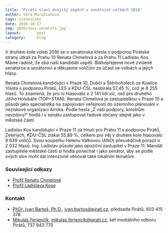 ```yaml
---
title: "Piráti slaví dvojitý úspěch v senátních volbách 2016"
author: Věra Marušiaková
tags: stanovisko
date: 2016-10-17
img: 2016/novi-senatori.jpg
layout:       post
category:     blog
---
```


V druhém kole voleb 2016 se o senátorská křesla s podporou Pirátské strany utkali za Prahu 10 Renata Chmelová a za Prahu 11 Ladislav Kos. Máme radost, že oba naši kandidáti uspěli. Blahopřejeme nově zvolené senátorce a senátorovi a děkujeme voličům za účast ve volbách a jejich hlasy.

Renata Chmelová kandidující v Praze 10, Dubči a Štěrboholech za Koalice Vlasta s podporou Pirátů, LES a KDU-ČSL nasbírala 57,45 %, což je 8 255 hlasů. To znamená, že pro ni hlasovalo o 2 141 lidí víc, než pro druhého Jiřího Holubáře (TOP+STAN). Renata Chmelová je zastupitelkou v Praze 10 a působí jako specialistka na zapojování veřejnosti do územního plánování v neziskové organizaci Arnika. Podle hesla „Z vaší podpory, kmotrům navzdory!“ hodlá i v senátu zastupovat řadové občany stejně jako v městské části.

Ladislav Kos kandidující v Praze 11 za Hnutí pro Prahu 11 s podporou Pirátů, Zelených, KDU-ČSL získal 55,89 %, celkem pro něj v druhém kole hlasovalo 9 639 voličů. Svou soupeřku Helenu Válkovou (ANO) přesvědčivě porazil o 2 032 hlasů. Ing. Ladislav působí jako opoziční zastupitel v Praze 11. Mandát zastupitele městské části si hodlá ponechat i jako senátor, aby se podle svých slov mohl dál intenzivně věnovat také lokálním tématům.

### Související odkazy

* [Profil Renaty Chmelové](http://www.renatachmelova.cz/)
* [Profil Ladislava Kose](http://www.kosdosenatu.cz/)

### Kontakt

* [PhDr. Ivan Bartoš, Ph.D.](https://www.pirati.cz/lide/ivan_bartos), [ivan.bartos@pirati.cz](ivan.bartos@pirati.cz), předseda Pirátů, 603 415 378
* [Mikuláš Ferjenčík](https://www.pirati.cz/lide/mikulas_ferjencik), [mikulas.ferjencik@pirati.cz](mikulas.ferjencik@pirati.cz), šéf mediálního odboru Pirátů, 737 943 770

